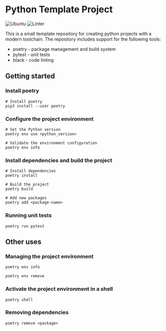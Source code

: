 # Python Template Project

![Ubuntu](https://github.com/markvilar/python_project_template/actions/workflows/ubuntu.yml/badge.svg)
![Linter](https://github.com/markvilar/python_project_template/actions/workflows/pylint.yml/badge.svg)

This is a small template repository for creating python projects with a modern toolchain. 
The repository includes support for the following tools:
- poetry - package management and build system
- pytest - unit tests
- black - code linting


## Getting started

### Install poetry

```shell
# Install poetry
pip3 install --user poetry
```

### Configure the project environment

```shell
# Set the Python version
poetry env use <python_version>

# Validate the environment configuration
poetry env info
```

### Install dependencies and build the project

```shell
# Install dependencies
poetry install

# Build the project
poetry build

# Add new packages
poetry add <package-name>
```

### Running unit tests

```shell
poetry run pytest
```


## Other uses

### Managing the project environment

```shell
poetry env info
```

```shell
poetry env remove
```

### Activate the project environment in a shell

```shell
poetry shell
```

### Removing dependencies

```shell
poetry remove <package>
```
